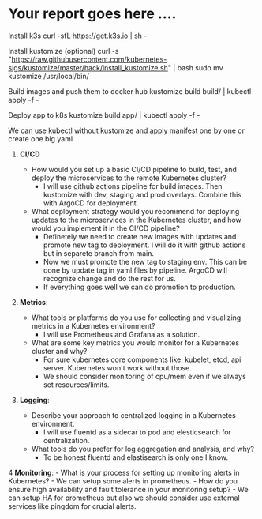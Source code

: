 # Your report goes here ....
Install k3s
curl -sfL https://get.k3s.io | sh -

Install kustomize (optional)
curl -s "https://raw.githubusercontent.com/kubernetes-sigs/kustomize/master/hack/install_kustomize.sh" | bash
sudo mv kustomize /usr/local/bin/

Build images and push them to docker hub
kustomize build build/ | kubectl apply -f -

Deploy app to k8s
kustomize build app/ | kubectl apply -f -

We can use kubectl without kustomize and apply manifest one by one or create one big yaml

1. **CI/CD**
   - How would you set up a basic CI/CD pipeline to build, test, and deploy the microservices to the remote Kubernetes cluster?
        - I will use github actions pipeline for build images. Then kustomize with dev, staging and prod overlays. Combine this with ArgoCD for deployment.  
   - What deployment strategy would you recommend for deploying updates to the microservices in the Kubernetes cluster, and how would you implement it in the CI/CD pipeline?
        - Definetely we need to create new images with updates and promote new tag to deployment. I will do it with github actions but in separete branch from main.
        - Now we must promote the new tag to staging env. This can be done by update tag in yaml files by pipeline. ArgoCD will recognize change and do the rest for us.
        - If everything goes well we can do promotion to production.

2. **Metrics**:
   - What tools or platforms do you use for collecting and visualizing metrics in a Kubernetes environment?
        - I will use Prometheus and Grafana as a solution.
   - What are some key metrics you would monitor for a Kubernetes cluster and why?
        - For sure kubernetes core components like: kubelet, etcd, api server. Kubernetes won't work without those.
        - We should consider monitoring of cpu/mem even if we always set resources/limits.

3. **Logging**:
   - Describe your approach to centralized logging in a Kubernetes environment.
        - I will use fluentd as a sidecar to pod and elesticsearch for centralization.
   - What tools do you prefer for log aggregation and analysis, and why?
        - To be honest fluentd and elastisearch is only one I know.

4 **Monitoring**:
    - What is your process for setting up monitoring alerts in Kubernetes?
        - We can setup some alerts in prometheus.
    - How do you ensure high availability and fault tolerance in your monitoring setup?
        - We can setup HA for prometheus but also we should consider use external services like pingdom for crucial alerts.
